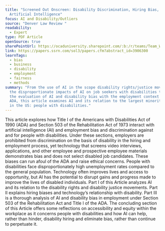 ```yaml
---
title: "Screened Out Onscreen: Disability Discrimination, Hiring Bias, and
  Artificial Intelligence"
focus: AI and Disability/Outliers
source: "Denver Law Review "
readability:
  - Expert
type: PDF Article
openSource: true
sharePointUrl: https://ocaduniversity.sharepoint.com/:b:/r/teams/Team_WeCount-OptimizingDiversitywithDisabilityODDChannel/Shared%20Documents/Optimizing%20Diversity%20with%20Disability%20(ODD)%20Channel/Hiring%20Systems/Article%20+%20Resources/Screened%20out%20Onscreen_%20Disability%20Discrimination%20Hiring%20Bias%20and%20AI.pdf?csf=1&web=1&e=wTTaAP
link: https://papers.ssrn.com/sol3/papers.cfm?abstract_id=3906300
learnTags:
  - bias
  - business
  - disability
  - employment
  - fairness
  - methods
summary: "From the use of AI in the scope disability rights/justice movements to
  the disproportionate impacts of AI on job seekers with disabilities through to
  the evaluation of AI and disability bias with the employment context of the
  ADA, this article examines AI and its relation to the largest minority group
  in the US: people with disabilities."
---
```

This article explores how Title I of the Americans with Disabilities Act of 1990 (ADA) and Section 503 of the Rehabilitation Act of 1973 interact with artificial intelligence (AI) and employment bias and discrimination against and for people with disabilities. Under these sections, employers are prohibited from discrimination on the basis of disability in the hiring and employment process, yet technology that screens video interviews, applications, and other employee and prospective employee materials demonstrates bias and does not select disabled job candidates. These biases can run afoul of the ADA and raise ethical concerns. People with disabilities face disproportionately high unemployment rates compared to the general population. Technology often improves lives and access to opportunity, but AI has the potential to disrupt gains and progress made to improve the lives of disabled individuals. Part I of this Article analyzes AI and its relation to the disability rights and disability justice movements. Part II explains hiring biases and technology’s relationship with disability. Part III is a thorough analysis of AI and disability bias in employment under Section 503 of the Rehabilitation Act and Title I of the ADA. The concluding section of this Article offers some reflections on accessibility and equity within the workplace as it concerns people with disabilities and how AI can help, rather than hinder, disability hiring and eliminate bias, rather than continue to perpetuate it.